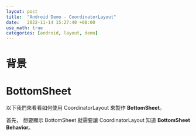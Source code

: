 ```yaml
---
layout: post
title:  "Android Demo - CoordinatorLayout"
date:   2022-11-14 15:27:40 +08:00
use_math: true
categories: [android, layout, demo]
---
```


# 背景

# BottomSheet
以下我們來看看如何使用 CoordinatorLayout 來製作 **BottomSheet**。

首先， 想要顯示 BottomSheet 就需要讓 CoordinatorLayout 知道 **BottomSheet Behavior**。
